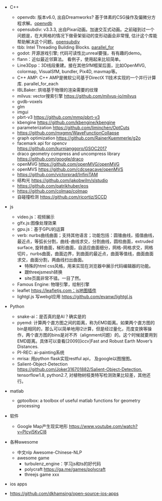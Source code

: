 - C++
  - openvdb: 版本v6.0, 出自Dreamworks? 基于体素的CSG操作及偏微分方程求解。[openvdb](https://www.openvdb.org/documentation/)
  - opensubdiv: v3.3.3, 出自Pixar动画。加速交互式动画。之前碰到过一个问题是，在大网格的情况下做骨架驱动的变形动画会非常慢, 估计这个库能帮助解决这个问题。[opensubdiv]( http://graphics.pixar.com/opensubdiv/docs/intro.html)
  - tbb: Intel Threading Building Blocks. [parallel_for](https://software.intel.com/en-us/node/505530)
  - godot: 开源游戏引擎; 代码可读性比unreal要强，有有趣的demo。
  - flann：近似最近邻算法。 看例子，使用起来比较简单。
  - Line3Dpp：3D线段重建。接在其他SfM框架后面，比如OpenMVG, colormap, VisualSfM, bundler, Pix4D, mavmap等。
  - C++ AMP: C++ AMP是微软公司基于DirectX 11技术实现的一个并行计算库. parallel_for_each
  - IBLBaker: 烘培基于物理的渲染需要的纹理
  - milvus: vector搜索引擎 https://github.com/milvus-io/milvus
  - gvdb-voxels
  - glm
  - imgui
  - pbrt-v3 https://github.com/mmp/pbrt-v3
  - kbengine https://github.com/kbengine/kbengine
  - parameterization https://github.com/liminchen/OptCuts
  - https://github.com/mxgmn/WaveFunctionCollapse
  - graph optimization https://github.com/RainerKuemmerle/g2o
  - facemark api for opencv https://github.com/kurnianggoro/GSOC2017
  - draco geometry compress and uncompress library https://github.com/google/draco
  - openMVG https://github.com/openMVG/openMVG
  - openMVS https://github.com/cdcseacave/openMVS
  - https://github.com/victorprad/InfiniTAM
  - 结构光 https://github.com/jakobwilm/slstudio
  - https://github.com/patrikhuber/eos
  - https://github.com/colmap/colmap
  - 自碰撞检测 https://github.com/ricortiz/SCCD
- js
  - video.js：视频展示
  - glfx.js:图像处理效果
  - gpu.js：基于GPU的运算
  - verb: nurbs曲线曲面；支持其他语言；功能包括：圆锥曲线，插值曲线，最近点，等弧长分割，曲线-曲线求交，分割曲线，圆柱曲面，extruded surface, 旋转曲面，梯形曲面，自适应曲面细分，网格-网格求交，网格切片，nurbs曲面，曲面边界，到曲面的最近点，曲面等值线，曲面曲面求交，曲面分割，两曲线扫出曲面。
    - 特殊的html css风格，用来实现在浏览器中展示代码编辑器的功能。
    - 跟threejsmesh转换
    - site页面非常不错。一目了然。
  - Famous Engine: 物理引擎，绘制引擎
  - leaflet https://leafletjs.com：js地图插件
  - lightgl.js 写webgl应用 https://github.com/evanw/lightgl.js
  
- Python
  - snake-ai：是否真的是AI？确实是的
  - pyemd: 计算两个直方图之间的距离，称为EMD距离。如果两个直方图的bin是相同的，那么可以简单地用l2计算，但是经过量化，亮度变换等操作，两个直方图的bins是对不齐（alignment问题）的。这个时候就要用到EMD距离。具体可以查看[2009][iccv]Fast and Robust Earth Mover’s Distances.
  - PI-REC: ai-painting系统
  - mrisa: 用python flask实现restful api， 及google以图搜图。
  - Salient-Object-Detection https://github.com/Joker316701882/Salient-Object-Detection, tensorflow1.8, python2.7, 对植物树枝类特写检测效果比较差，其他还行。
  
- matlab
  - gptoolbox: a toolbox of useful matlab functions for geometry processing

- 软件
  - Google Map产生现实地形 https://www.youtube.com/watch?v=Plcyi5KvCl8 

- 各种awesome
  - 中文nlp Awesome-Chinese-NLP
  - awesome game
    - turbulenz_engine：学习js和ts的好代码
    - polycraft https://ga.me/games/polycraft
    - threejs game xxx
- ios apps
- https://github.com/dkhamsing/open-source-ios-apps
